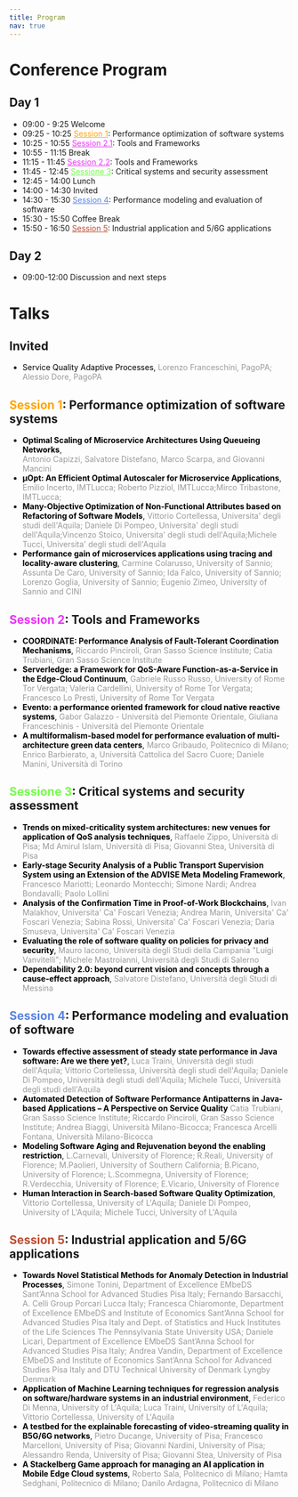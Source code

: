 ```yaml
---
title: Program
nav: true
---
```


# Conference Program

## Day 1	

- 09:00  - 9:25	Welcome
- 09:25  - 10:25 <a style="color:orange" href="#session-1-performance-optimization-of-software-systems">Session 1</a>: Performance optimization of software systems
- 10:25 - 10:55	<a style="color:rgb(234,51,247)" href="#session-2-tools-and-frameworks">Session 2.1</a>: Tools and Frameworks
- 10:55 - 11:15	Break
- 11:15 - 11:45	<a style="color:rgb(234,51,247)" href="#session-2-tools-and-frameworks">Session 2.2</a>: Tools and Frameworks
- 11:45 - 12:45	<a style="color:rgb(117,252,76)" href="#sessione-3-critical-systems-and-security-assessment">Sessione 3</a>: Critical systems and security assessment 
- 12:45 - 14:00	Lunch
- 14:00  - 14:30	Invited
- 14:30 - 15:30	<a style="color:rgb(89,132,225)" href="#session-4-performance-modeling-and-evaluation-of-software">Session 4</a>: Performance modeling and evaluation of software
- 15:30 - 15:50	Coffee Break
- 15:50 - 16:50	<a style="color:rgb(189,75,49)" href="#session-5-industrial-application-and-56g-applications">Session 5</a>: Industrial application and 5/6G applications

## Day 2

- 09:00-12:00 Discussion and next steps

# Talks

## Invited
- <span style="color:black">Service Quality Adaptive Processes</span>,
<span style="color:#999999">Lorenzo Franceschini, PagoPA; Alessio Dore, PagoPA </span>


## <span style="color:orange">Session 1</span>: Performance optimization of software systems

- <span style="color:black">__Optimal Scaling of Microservice Architectures Using Queueing Networks__</span>,  
<span style="color:#999999">Antonio Capizzi, Salvatore Distefano, Marco Scarpa, and Giovanni Mancini</span>
- <span style="color:black">__&#956;Opt: An Efficient Optimal Autoscaler for Microservice Applications__</span>,
<span style="color:#999999">Emilio Incerto, IMTLucca; Roberto Pizziol, IMTLucca;Mirco Tribastone, IMTLucca; </span>
- <span style="color:black">__Many-Objective Optimization of Non-Functional Attributes based on Refactoring of Software Models__</span>,
<span style="color:#999999">Vittorio Cortellessa, Universita' degli studi dell'Aquila; Daniele Di Pompeo, Universita' degli studi dell'Aquila;Vincenzo Stoico, Universita' degli studi dell'Aquila;Michele Tucci, Universita' degli studi dell'Aquila</span>
- <span style="color:black">__Performance gain of microservices applications using tracing and locality-aware clustering__</span>,
<span style="color:#999999">Carmine Colarusso, University of Sannio; Assunta De Caro, University of Sannio; Ida Falco, University of Sannio; Lorenzo Goglia, University of Sannio; Eugenio Zimeo, University of Sannio and CINI</span>

## <span style="color:rgb(234,51,247)">Session 2</span>: Tools and Frameworks

- <span style="color:black">__COORDINATE: Performance Analysis of Fault-Tolerant Coordination Mechanisms__</span>,
<span style="color:#999999">Riccardo Pinciroli, Gran Sasso Science Institute; Catia Trubiani, Gran Sasso Science Institute</span>
- <span style="color:black">__Serverledge: a Framework for QoS-Aware Function-as-a-Service in the Edge-Cloud Continuum__</span>,
<span style="color:#999999">Gabriele Russo Russo, University of Rome Tor Vergata; Valeria Cardellini, University of Rome Tor Vergata; Francesco Lo Presti, University of Rome Tor Vergata</span>
- <span style="color:black">__Evento: a performance oriented framework for cloud native reactive systems__</span>,
<span style="color:#999999">Gabor Galazzo - Università del Piemonte Orientale, Giuliana Franceschinis - Università del Piemonte Orientale	</span>
- <span style="color:black">__A multiformalism-based model for performance evaluation of multi-architecture green data centers__</span>, 
<span style="color:#999999">Marco Gribaudo, Politecnico di Milano; Enrico Barbierato, a, Università Cattolica del Sacro Cuore; Daniele Manini, Università di Torino</span>

## <span style="color:rgb(117,252,76)">Sessione 3</span>: Critical systems and security assessment 

- <span style="color:black">__Trends on mixed-criticality system architectures: new venues for application of QoS analysis techniques__</span>,
  <span style="color:#999999">Raffaele Zippo, Università di Pisa; Md Amirul Islam, Università di Pisa; Giovanni Stea, Università di Pisa</span>
- <span style="color:black">__Early-stage Security Analysis of a Public Transport Supervision System using an Extension of the ADVISE Meta Modeling Framework__</span>,
  <span style="color:#999999">Francesco Mariotti; Leonardo Montecchi; Simone Nardi; Andrea Bondavalli; Paolo Lollini</span>
- <span style="color:black">__Analysis of the Confirmation Time in Proof-of-Work Blockchains__</span>,
  <span style="color:#999999">Ivan Malakhov, Universita' Ca' Foscari Venezia; Andrea Marin, Universita' Ca' Foscari Venezia; Sabina Rossi, Universita' Ca' Foscari Venezia; Daria Smuseva, Universita' Ca' Foscari Venezia</span>
- <span style="color:black">__Evaluating the role of software quality on policies for privacy and security__</span>,
  <span style="color:#999999">Mauro Iacono, Università degli Studi della Campania "Luigi Vanvitelli"; Michele Mastroianni, Università degli Studi di Salerno</span>
- <span style="color:black">__Dependability 2.0: beyond current vision and concepts through a cause-effect approach__</span>,
  <span style="color:#999999">Salvatore Distefano, Università degli Studi di Messina</span>


## <span style="color:rgb(89,132,225)">Session 4</span>: Performance modeling and evaluation of software

- <span style="color:black">__Towards effective assessment of steady state performance in Java software: Are we there yet?__</span>,
  <span style="color:#999999">Luca Traini, Università degli studi dell'Aquila; Vittorio Cortellessa, Università degli studi dell'Aquila; Daniele Di Pompeo, Università degli studi dell'Aquila; Michele Tucci, Università degli studi dell'Aquila</span>
- <span style="color:black">__Automated Detection of Software Performance Antipatterns in Java-based Applications – A Perspective on Service Quality__</span>
  <span style="color:#999999">Catia Trubiani, Gran Sasso Science Institute; Riccardo Pinciroli, Gran Sasso Science Institute; Andrea Biaggi, Università Milano-Bicocca; Francesca Arcelli Fontana, Università Milano-Bicocca</span>
- <span style="color:black">__Modeling Software Aging and Rejuvenation beyond the enabling restriction__</span>,
  <span style="color:#999999">L.Carnevali, University of Florence; R.Reali, University of Florence; M.Paolieri, University of Southern California; B.Picano, University of Florence; L.Scommegna, University of Florence; R.Verdecchia, University of Florence; E.Vicario, University of Florence</span>  
- <span style="color:black">__Human Interaction in Search-based Software Quality Optimization__</span>,
  <span style="color:#999999">Vittorio Cortellessa, University of L'Aquila; Daniele Di Pompeo, University of L'Aquila; Michele Tucci, University of L'Aquila</span>
  
## <span style="color:rgb(189,75,49)">Session 5</span>: Industrial application and 5/6G applications

- <span style="color:black">__Towards Novel Statistical Methods for Anomaly Detection in Industrial Processes__</span>, 
  <span style="color:#999999">Simone Tonini, Department of Excellence EMbeDS Sant’Anna School for Advanced Studies Pisa Italy; Fernando Barsacchi, A. Celli Group Porcari Lucca Italy; Francesca Chiaromonte, Department of Excellence EMbeDS and Institute of Economics Sant’Anna School for Advanced Studies Pisa Italy and Dept. of Statistics and Huck Institutes of the Life Sciences The Pennsylvania State University USA; Daniele Licari, Department of Excellence EMbeDS Sant’Anna School for Advanced Studies Pisa Italy; Andrea Vandin, Department of Excellence EMbeDS and Institute of Economics Sant’Anna School 
  for Advanced Studies Pisa Italy and DTU Technical University of Denmark Lyngby Denmark</span>
- <span style="color:black">__Application of Machine Learning techniques for regression analysis on software/hardware systems in an industrial environment__</span>,
  <span style="color:#999999">Federico Di Menna, University of L'Aquila; Luca Traini, University of L'Aquila; Vittorio Cortellessa, University of L'Aquila</span>
- <span style="color:black">__A testbed for the explainable forecasting of video-streaming quality in B5G/6G networks__</span>,
  <span style="color:#999999">Pietro Ducange, University of Pisa; Francesco Marcelloni, University of Pisa; Giovanni Nardini, University of Pisa; Alessandro Renda, University of Pisa; Giovanni Stea, University of Pisa</span>
- <span style="color:black">__A Stackelberg Game approach for managing an AI application in Mobile Edge Cloud systems__</span>, 
  <span style="color:#999999">Roberto Sala, Politecnico di Milano; Hamta Sedghani, Politecnico di Milano; Danilo Ardagna, Politecnico di Milano</span>